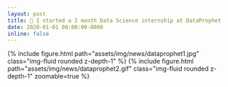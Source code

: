 ```yaml
---
layout: post
title: 🦾 I started a 2 month Data Science internship at DataProphet
date: 2020-01-01 00:00:00-0000
inline: false
---
```


{% include figure.html path="assets/img/news/dataprophet1.jpg" class="img-fluid rounded z-depth-1" %}
{% include figure.html path="assets/img/news/dataprophet2.gif" class="img-fluid rounded z-depth-1" zoomable=true %}
